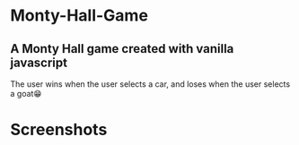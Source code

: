 # Monty-Hall-Game

## A Monty Hall game created with vanilla javascript

The user wins when the user selects a car, and loses when the user selects a goat😁

# Screenshots

![]()
